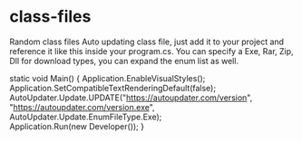 # class-files
Random class files
Auto updating class file, just add it to your project and reference it like this inside your program.cs.
You can specify a Exe, Rar, Zip, Dll for download types, you can expand the enum list as well.

static void Main()
{
    Application.EnableVisualStyles();
    Application.SetCompatibleTextRenderingDefault(false);
    AutoUpdater.Update.UPDATE("https://autoupdater.com/version", "https://autoupdater.com/version.exe", AutoUpdater.Update.EnumFileType.Exe);    
    Application.Run(new Developer());
}
